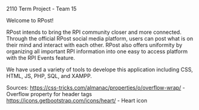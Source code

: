 2110 Term Project - Team 15

Welcome to RPost!

RPost intends to bring the RPI community closer and more connected. Through the official RPost social media platform, users can post what is on their mind and interact with each other. RPost also offers uniformity by organizing all important RPI information into one easy to access platform with the RPI Events feature. 

We have used a variety of tools to develope this application including CSS, HTML, JS, PHP, SQL, and XAMPP. 

Sources:
https://css-tricks.com/almanac/properties/o/overflow-wrap/ - Overflow property for header tags
https://icons.getbootstrap.com/icons/heart/ - Heart icon